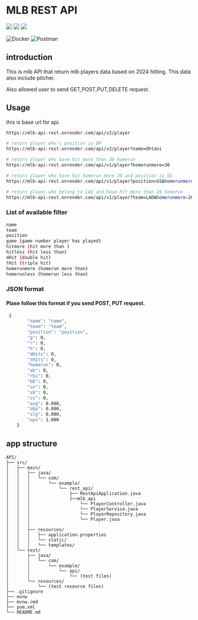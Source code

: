 # MLB REST API
<p style="display: inline">
    <img src="https://img.shields.io/badge/spring-%236DB33F.svg?style=for-the-badge&logo=spring&logoColor=white">
    <img src="https://img.shields.io/badge/postgres-%23316192.svg?style=for-the-badge&logo=postgresql&logoColor=white">
    <img src="https://img.shields.io/badge/java-%23ED8B00.svg?style=for-the-badge&logo=openjdk&logoColor=white">
</p>

![Docker](https://img.shields.io/badge/docker-%230db7ed.svg?style=for-the-badge&logo=docker&logoColor=white)
![Postman](https://img.shields.io/badge/Postman-FF6C37?style=for-the-badge&logo=postman&logoColor=white)


## introduction
This is mlb API that return mlb players data based on 2024 hitting. 
This data also include pitcher.

Also allowed user to send GET,POST,PUT,DELETE request.

## Usage
this is base url for api.
```bash
https://mlb-api-rest.onrender.com/api/v2/player
```

```bash
# return player who's position is DH
https://mlb-api-rest.onrender.com/api/v2/player?name=Ohtani

# return player who have hit more than 30 homerun
https://mlb-api-rest.onrender.com/api/v1/player?homerunmore=30

# return player who have hit homerun more 20 and position is SS
https://mlb-api-rest.onrender.com/api/v1/player?position=SS&homerunmore=30

# return player who belong to LAD and have hit more than 20 homerun
https://mlb-api-rest.onrender.com/api/v1/player?team=LAD&homerunmore=20

```
### List of available filter
```bash
name
team
position
game (game number player has played)
hitmore (hit more than )
hitless (hit less than)
dHit (double hit)
tHit (triple hit)
homerunmore (homerun more than)
homerunless (homerun less than)
```

### JSON format
#### Plase follow this format if you send POST, PUT request. 
```bash
 {
        "name": "name",
        "team": "team",
        "position": "position",
        "g": 0,
        "r": 0,
        "h": 0,
        "dHits": 0,
        "tHits": 0,
        "homerun": 0,
        "ab": 0,
        "rbi": 0,
        "bb": 0,
        "so": 0,
        "sb": 0,
        "cs": 0,
        "avg": 0.000,
        "obp": 0.000,
        "slg": 0.000,
        "ops": 1.000
    }
```


## app structure

```
API/
├── src/
│   ├── main/
│   │   ├── java/
│   │   │   └── com/
│   │   │       └── example/
│   │   │           └── rest_api/
│   │   │               ├── RestApiApplication.java
│   │   │               ├──mlb_api
│   │   │                   └── PlayerController.java
│   │   │                   └── PlayerService.java
│   │   │                   └── PlayerRepository.java
│   │   │                   └── Player.java
│   │   │             
│   │   ├── resources/
│   │   │   ├── application.properties
│   │   │   └── static/ 
│   │   │   └── templates/
│   └── test/
│       ├── java/
│       │   └── com/
│       │       └── example/
│       │           └── api/
│       │               └── (test files)
│       └── resources/
│           └── (test resource files)
├── .gitignore
├── mvnw
├── mvnw.cmd
├── pom.xml
└── README.md
```



